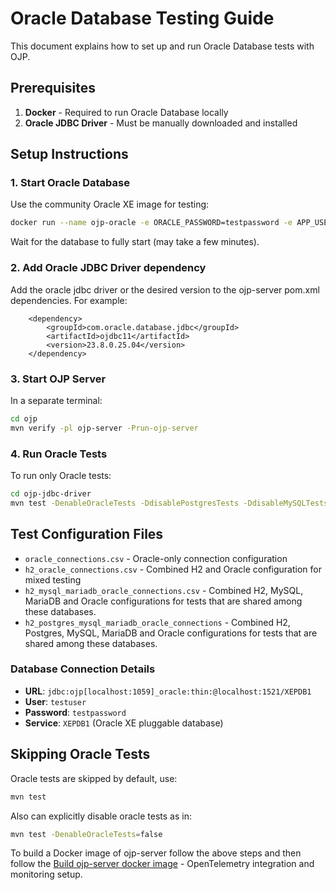 # Oracle Database Testing Guide

This document explains how to set up and run Oracle Database tests with OJP.

## Prerequisites

1. **Docker** - Required to run Oracle Database locally
2. **Oracle JDBC Driver** - Must be manually downloaded and installed

## Setup Instructions

### 1. Start Oracle Database

Use the community Oracle XE image for testing:

```bash
docker run --name ojp-oracle -e ORACLE_PASSWORD=testpassword -e APP_USER=testuser -e APP_USER_PASSWORD=testpassword -d -p 1521:1521 gvenzl/oracle-xe:21-slim
```

Wait for the database to fully start (may take a few minutes).

### 2. Add Oracle JDBC Driver dependency 

Add the oracle jdbc driver or the desired version to the ojp-server pom.xml dependencies. For example:

        <dependency>
            <groupId>com.oracle.database.jdbc</groupId>
            <artifactId>ojdbc11</artifactId>
            <version>23.8.0.25.04</version>
        </dependency>

### 3. Start OJP Server

In a separate terminal:
```bash
cd ojp
mvn verify -pl ojp-server -Prun-ojp-server
```

### 4. Run Oracle Tests
To run only Oracle tests:

```bash
cd ojp-jdbc-driver
mvn test -DenableOracleTests -DdisablePostgresTests -DdisableMySQLTests -DdisableMariaDBTests
```

## Test Configuration Files

- `oracle_connections.csv` - Oracle-only connection configuration
- `h2_oracle_connections.csv` - Combined H2 and Oracle configuration for mixed testing
- `h2_mysql_mariadb_oracle_connections.csv` - Combined H2, MySQL, MariaDB and Oracle configurations for tests that are shared among these databases.
- `h2_postgres_mysql_mariadb_oracle_connections` - Combined H2, Postgres, MySQL, MariaDB and Oracle configurations for tests that are shared among these databases.

### Database Connection Details

- **URL**: `jdbc:ojp[localhost:1059]_oracle:thin:@localhost:1521/XEPDB1`
- **User**: `testuser`
- **Password**: `testpassword`
- **Service**: `XEPDB1` (Oracle XE pluggable database)

## Skipping Oracle Tests

Oracle tests are skipped by default, use:
```bash
mvn test
```

Also can explicitly disable oracle tests as in:

```bash
mvn test -DenableOracleTests=false
```

To build a Docker image of ojp-server follow the above steps and then follow the [Build ojp-server docker image](/ojp-server/README.md) - OpenTelemetry integration and monitoring setup.
